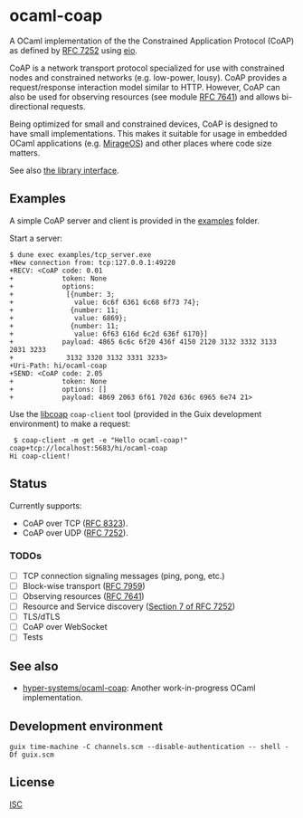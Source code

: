 # ocaml-coap

A OCaml implementation of the the Constrained Application Protocol (CoAP) as defined by [RFC 7252](https://www.rfc-editor.org/rfc/rfc7252) using [eio](https://github.com/ocaml-multicore/eio).

CoAP is a network transport protocol specialized for use with constrained nodes and constrained networks (e.g. low-power, lousy). CoAP provides a request/response interaction model similar to HTTP. However, CoAP can also be used for observing resources (see module [RFC 7641](https://www.rfc-editor.org/rfc/rfc7641)) and allows bi-directional requests.

Being optimized for small and constrained devices, CoAP is designed to have small implementations. This makes it suitable for usage in embedded OCaml applications (e.g. [MirageOS](https://mirage.io)) and other places where code size matters.

See also [the library interface](./src/coap/coap.mli).

## Examples

A simple CoAP server and client is provided in the [examples](./examples) folder.

Start a server:

```
$ dune exec examples/tcp_server.exe
+New connection from: tcp:127.0.0.1:49220
+RECV: <CoAP code: 0.01
+            token: None
+            options:
+             [{number: 3;
+               value: 6c6f 6361 6c68 6f73 74};
+              {number: 11;
+               value: 6869};
+              {number: 11;
+               value: 6f63 616d 6c2d 636f 6170}]
+            payload: 4865 6c6c 6f20 436f 4150 2120 3132 3332 3133 2031 3233
+             3132 3320 3132 3331 3233>
+Uri-Path: hi/ocaml-coap
+SEND: <CoAP code: 2.05
+            token: None
+            options: []
+            payload: 4869 2063 6f61 702d 636c 6965 6e74 21>
```

Use the [libcoap](https://libcoap.net/) `coap-client` tool (provided in the Guix development environment) to make a request:

```
 $ coap-client -m get -e "Hello ocaml-coap!" coap+tcp://localhost:5683/hi/ocaml-coap
Hi coap-client!
```

## Status

Currently supports:

- CoAP over TCP ([RFC 8323](https://www.rfc-editor.org/rfc/rfc8323)).
- CoAP over UDP ([RFC 7252](https://www.rfc-editor.org/rfc/rfc252)).

### TODOs

- [ ] TCP connection signaling messages (ping, pong, etc.)
- [ ] Block-wise transport ([RFC 7959](https://www.rfc-editor.org/rfc/rfc7959))
- [ ] Observing resources ([RFC 7641](https://www.rfc-editor.org/rfc/rfc7641))
- [ ] Resource and Service discovery ([Section 7 of RFC 7252](https://www.rfc-editor.org/rfc/rfc7252#section-7))
- [ ] TLS/dTLS
- [ ] CoAP over WebSocket
- [ ] Tests

## See also

- [hyper-systems/ocaml-coap](https://github.com/hyper-systems/ocaml-coap): Another work-in-progress OCaml implementation.

## Development environment

```
guix time-machine -C channels.scm --disable-authentication -- shell -Df guix.scm
```

## License

[ISC](./LICENSES/ISC.txt)
